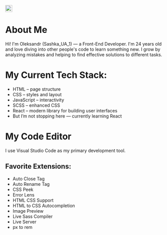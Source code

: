 <kbd>[<img title="Українська" alt="Українська" src="https://cdn.statically.io/gh/hjnilsson/country-flags/master/svg/ua.svg" width="22">](README.ua.md)</kbd>

# About Me
Hi! I'm Oleksandr (Sashka_UA_1) — a Front-End Developer.
I'm 24 years old and love diving into other people's code to learn something new. I grow by analyzing mistakes and helping to find effective solutions to different tasks.
# My Current Tech Stack:
- HTML – page structure
- CSS – styles and layout
- JavaScript – interactivity
- SCSS – enhanced CSS
- React – modern library for building user interfaces
- But I’m not stopping here — currently learning React

# My Code Editor
I use Visual Studio Code as my primary development tool.
## Favorite Extensions:
- Auto Close Tag
- Auto Rename Tag
- CSS Peek
- Error Lens
- HTML CSS Support
- HTML to CSS Autocompletion
- Image Preview
- Live Sass Compiler
- Live Server
- px to rem
